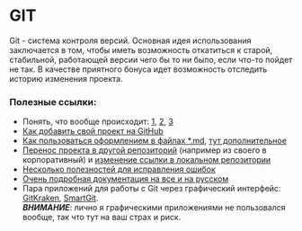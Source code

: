 # GIT
Git - система контроля версий.
Основная идея использования заключается в том, чтобы иметь возможность откатиться к старой, стабильной, работающей
версии чего бы то ни было, если что-то пойдет не так.
В качестве приятного бонуса идет возможность отследить историю изменения проекта.

### Полезные ссылки: 
- Понять, что вообще происходит: [1](https://habr.com/company/playrix/blog/345732/), 
[2](https://habr.com/company/playrix/blog/348864/),
[3](https://habr.com/company/playrix/blog/350492/) 
- [Как добавить свой проект на GitHub](https://help.github.com/articles/adding-an-existing-project-to-github-using-the-command-line/)
- [Как пользоваться оформлением в файлах *.md](https://help.github.com/articles/basic-writing-and-formatting-syntax),
[тут дополнительное](https://guides.github.com/features/mastering-markdown/)
- [Перенос проекта в другой репозиторий](https://help.github.com/articles/transferring-a-repository-owned-by-your-personal-account/) 
(например из своего в корпоративный) и [изменение ссылки в локальном репозитории](https://help.github.com/articles/about-repository-transfers/)
- [Несколько полезностей для исправления ошибок](https://ru.hexlet.io/blog/posts/oh-shit-git)
- [Очень подробная документация на все и на русском](https://git-scm.com/book/ru/v1/%D0%92%D0%B2%D0%B5%D0%B4%D0%B5%D0%BD%D0%B8%D0%B5)
- Пара приложений для работы с Git через графический интерфейс: [GitKraken](https://www.gitkraken.com/),
 [SmartGit](https://www.syntevo.com/smartgit/).  
 ***ВНИМАНИЕ***: лично я графическими приложениями не пользовался вообще,
 так что тут на ваш страх и риск.
